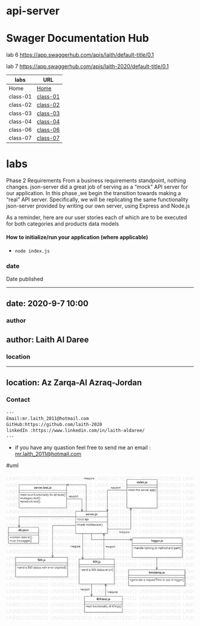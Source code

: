 # api-server


# Swager Documentation Hub
lab 6 
https://app.swaggerhub.com/apis/laith/default-title/0.1

lab 7 
https://app.swaggerhub.com/apis/laith-2020/default-title/0.1



**labs**     | **URL**
------------ | -------------
Home         | [Home](https://github.com/laith-401-advanced-javascript/notes)
 class-01    | [class-01](https://github.com/laith-401-advanced-javascript/notes/pull/1)
 class-02    | [class-02](https://github.com/laith-401-advanced-javascript/notes/pull/2)
 class-03    | [class-03](https://github.com/laith-401-advanced-javascript/notes/pull/3)
 class-04    | [class-04](https://github.com/laith-401-advanced-javascript/notes/pull/4)
  class-06    | [class-06](https://github.com/laith-401-advanced-javascript/api-server/pull/1)
  class-07   | [class-07](https://github.com/laith-401-advanced-javascript/api-server/pull/2)




# labs

Phase 2 Requirements
From a business requirements standpoint, nothing changes. json-server did a great job of serving as a “mock” API server for our application. In this phase ,we begin the transition towards making a “real” API server. Specifically, we will be replicating the same functionality json-server provided by writing our own server, using Express and Node.js

As a reminder, here are our user stories each of which are to be executed for both categories and products data models



#### How to initialize/run your application (where applicable)

-  `node index.js`




### date
Date published

---
date: 2020-9-7 10:00
---

### author

author: Laith Al Daree
---

### location

---
location: Az Zarqa-Al Azraq-Jordan
---


### Contact 
```
---
Email:mr.laith_2011@hotmail.com
GitHub:https://github.com/laith-2020
linkedIn :https://www.linkedin.com/in/laith-aldaree/
---
```


* if you have any quastion feel free to send me an 
  email : mr.laith_2011@hotmail.com


#uml

![](assets/lab7uml.jpg)